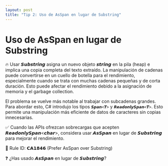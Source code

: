 ```yaml
---
layout: post
title: "Tip 2: Uso de AsSpan en lugar de Substring"
---
```


# Uso de AsSpan en lugar de Substring

🔥 Usar 𝙎𝙪𝙗𝙨𝙩𝙧𝙞𝙣𝙜 asigna un nuevo objeto 𝙨𝙩𝙧𝙞𝙣𝙜 en la pila (heap) e implica una copia completa del texto extraído. La manipulación de cadenas puede convertirse en un cuello de botella para el rendimiento, especialmente cuando se trata con muchas cadenas pequeñas y de corta duración. Esto puede afectar el rendimiento debido a la asignación de memoria y el garbage collection.

El problema se vuelve más notable al trabajar con subcadenas grandes. Para abordar esto, C# introdujo los tipos `𝙎𝙥𝙖𝙣<𝙏>` y `𝙍𝙚𝙖𝙙𝙤𝙣𝙡𝙮𝙎𝙥𝙖𝙣<𝙏>`. Esto permite una manipulación más eficiente de datos de caracteres sin copias innecesarias.

✅ Cuando las APIs ofrezcan sobrecargas que acepten 𝙍𝙚𝙖𝙙𝙤𝙣𝙡𝙮𝙎𝙥𝙖𝙣<𝙘𝙝𝙖𝙧>, considera usar 𝘼𝙨𝙎𝙥𝙖𝙣 en lugar de 𝙎𝙪𝙗𝙨𝙩𝙧𝙞𝙣𝙜 para mejorar el rendimiento.

📜 Rule ID: 𝗖𝗔𝟭𝟴𝟰𝟲 (Prefer AsSpan over Substring)

❓ ¿Has usado 𝘼𝙨𝙎𝙥𝙖𝙣 en lugar de 𝙎𝙪𝙗𝙨𝙩𝙧𝙞𝙣𝙜?
